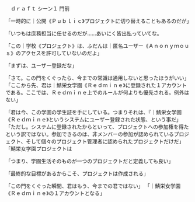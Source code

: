 　ｄｒａｆｔ シーン１ 門前


「一時的に｜公開《Ｐｕｂｌｉｃ》プロジェクトに切り替えることもあるのだが」


「いつもは庶務担当に任せるのだが……あいにく皆出払っていてな。

「この｜学校《プロジェクト》は、ふだんは｜匿名ユーザー《Ａｎｏｎｙｍｏｕｓ》のアクセスを許可していないのだよ」


「まずは、ユーザー登録だな」

「さて。この門をくぐったら、今までの常識は通用しないと思ったほうがいい」
「ここから先、君は｜鯖栄女学園《Ｒｅｄｍｉｎｅ》に登録された１アカウントである。ここでは、Ｒｅｄｍｉｎｅ上でのルールが何よりも優先される。例外はない」


「君は今、この学園の学生証を手にしている。つまりそれは、『｜鯖栄女学園《Ｒｅｄｍｉｎｅ》というシステムにユーザー登録された状態、という事だ」
「ただし。システムに登録されたからといって、プロジェクトへの参加権を得たという訳ではない。参加できるのは、非メンバーの参加が認められているプロジェクト、そして個々のプロジェクト管理者に認められたプロジェクトだけだ」
「鯖栄女学園プロジェクトは





「つまり、学園生活そのものが一つのプロジェクトだと定義しても良い」

「最終的な目標があるからこそ、プロジェクトは作成される」



「この門をくぐった瞬間、君はもう、今までの君ではない」
「｜鯖栄女学園《Ｒｅｄｍｉｎｅ》の１アカウントとなる」
